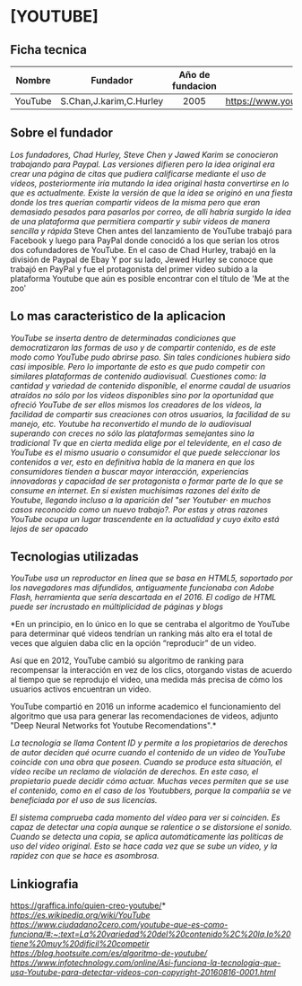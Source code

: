 # [YOUTUBE]

## Ficha tecnica


| Nombre | Fundador | Año de fundacion | Web |
| -------|:--------:|:----------------:|----:|
|YouTube|S.Chan,J.karim,C.Hurley|2005|https://www.youtube.com|


## Sobre el fundador

*Los fundadores, Chad Hurley, Steve Chen y Jawed Karim se conocieron trabajando para Paypal. Las versiones difieren pero la idea original era crear una página de citas que pudiera calificarse mediante el uso de videos, posteriormente iría mutando la idea original hasta convertirse en lo que es actualmente. Existe la versión de que la idea se originó en una fiesta donde los tres querían compartir videos de la misma pero que eran demasiado pesados para pasarlos por correo, de alli habría surgido la idea de una plataforma que permitiera compartir y subir videos de manera sencilla y rápida*
Steve Chen antes del lanzamiento de YouTube trabajó para Facebook y luego para PayPal donde conocidó a los que serían los otros dos cofundadores de YouTube. En el caso de Chad Hurley, trabajó en la división de Paypal de Ebay Y por su lado, Jewed Hurley se conoce que trabajó en PayPal y fue el protagonista del primer video subido a la plataforma Youtube que aún es posible encontrar con el título de 'Me at the zoo'
## Lo mas caracteristico de la aplicacion

*YouTube se inserta dentro de determinadas condiciones que democratizaron las formas de uso y de compartir contenido, es de este modo como YouTube pudo abrirse paso. Sin tales condiciones hubiera sido casi imposible. Pero lo importante de esto es que pudo competir con similares plataformas de contenido audiovisual. Cuestiones como: la cantidad y variedad de contenido disponible, el enorme caudal de usuarios atraídos no sólo por los videos disponibles sino por la oportunidad que ofreció YouTube de ser ellos mismos los creadores de los videos, la facilidad de compartir sus creaciones con otros usuarios, la facilidad de su manejo, etc. Youtube ha reconvertido el mundo de lo audiovisual superando con creces no sólo las plataformas semejantes sino la tradicional Tv que en cierta medida elige por el televidente, en el caso de YouTube es el mismo usuario o consumidor el que puede seleccionar los contenidos a ver, esto en definitiva habla de la manera en que los consumidores tienden a buscar mayor interacción, experiencias innovadoras y capacidad de ser protagonista o formar parte de lo que se consume en internet. En sí existen muchísimas razones del éxito de Youtube, llegando incluso a la aparición del "ser Youtuber· en muchos casos reconocido como un nuevo trabajo?. Por estas y otras razones YouTube ocupa un lugar trascendente en la actualidad y cuyo éxito está lejos de ser opacado*

## Tecnologias utilizadas

*YouTube usa un reproductor en línea que se basa en HTML5, soportado por los navegadores mas difundidos, antiguamente funcionaba con Adobe Flash, herramienta que sería descartada en el 2016. El codigo de HTML puede ser incrustado en múltiplicidad de páginas y blogs*

*En un principio, en lo único en lo que se centraba el algoritmo de YouTube para determinar qué videos tendrían un ranking más alto era el total de veces que alguien daba clic en la opción “reproducir” de un video.

Así que en 2012, YouTube cambió su algoritmo de ranking para recompensar la interacción en vez de los clics, otorgando vistas de acuerdo al tiempo que se reprodujo el video, una medida más precisa de cómo los usuarios activos encuentran un video.

YouTube compartió en 2016 un informe academico el funcionamiento del algoritmo que usa para generar las recomendaciones de videos, adjunto "Deep Neural Networks fot Youtube Recomendations".*

*La tecnología se llama Content ID y permite a los propietarios de derechos de autor deciden qué ocurre cuando el contenido de un video de YouTube coincide con una obra que poseen. Cuando se produce esta situación, el video recibe un reclamo de violación de derechos. En este caso, el propietario puede decidir cómo actuar. Muchas veces permiten que se use el contenido, como en el caso de los Youtubbers, porque la compañía se ve beneficiada por el uso de sus licencias.*

*El sistema comprueba cada momento del vídeo para ver si coinciden. Es capaz de detectar una copia aunque se ralentice o se distorsione el sonido. Cuando se detecta una copia, se aplica automáticamente las políticas de uso del vídeo original.  Esto se hace cada vez que se sube un vídeo, y la rapidez con que se hace es asombrosa.*


## Linkiografia
https://graffica.info/quien-creo-youtube/*
*https://es.wikipedia.org/wiki/YouTube*
*https://www.ciudadano2cero.com/youtube-que-es-como-funciona/#:~:text=La%20variedad%20del%20contenido%2C%20la,lo%20tiene%20muy%20difícil%20competir*
*https://blog.hootsuite.com/es/algoritmo-de-youtube/*
*https://www.infotechnology.com/online/Asi-funciona-la-tecnologia-que-usa-Youtube-para-detectar-videos-con-copyright-20160816-0001.html*

